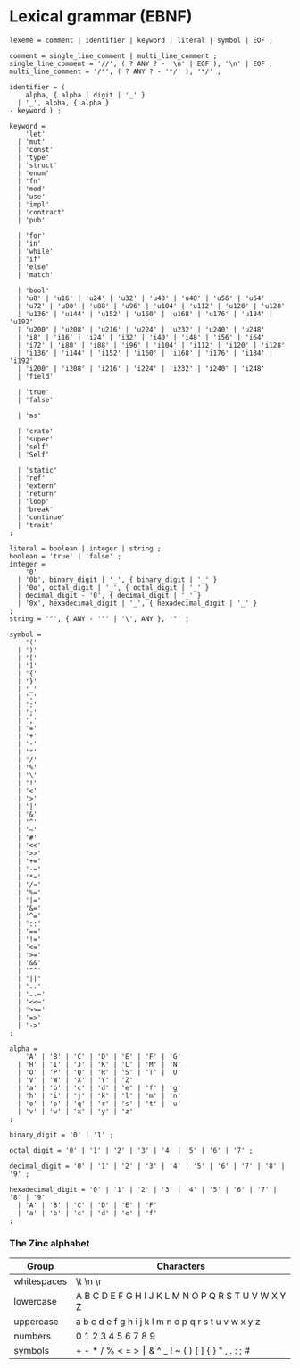 # Lexical grammar (EBNF)

```
lexeme = comment | identifier | keyword | literal | symbol | EOF ;

comment = single_line_comment | multi_line_comment ;
single_line_comment = '//', ( ? ANY ? - '\n' | EOF ), '\n' | EOF ;
multi_line_comment = '/*', ( ? ANY ? - '*/' ), '*/' ;

identifier = (
    alpha, { alpha | digit | '_' }
  | '_', alpha, { alpha }
- keyword ) ;

keyword =
    'let'
  | 'mut'
  | 'const'
  | 'type'
  | 'struct'
  | 'enum'
  | 'fn'
  | 'mod'
  | 'use'
  | 'impl'
  | 'contract'
  | 'pub'

  | 'for'
  | 'in'
  | 'while'
  | 'if'
  | 'else'
  | 'match'

  | 'bool'
  | 'u8' | 'u16' | 'u24' | 'u32' | 'u40' | 'u48' | 'u56' | 'u64'
  | 'u72' | 'u80' | 'u88' | 'u96' | 'u104' | 'u112' | 'u120' | 'u128'
  | 'u136' | 'u144' | 'u152' | 'u160' | 'u168' | 'u176' | 'u184' | 'u192'
  | 'u200' | 'u208' | 'u216' | 'u224' | 'u232' | 'u240' | 'u248'
  | 'i8' | 'i16' | 'i24' | 'i32' | 'i40' | 'i48' | 'i56' | 'i64'
  | 'i72' | 'i80' | 'i88' | 'i96' | 'i104' | 'i112' | 'i120' | 'i128'
  | 'i136' | 'i144' | 'i152' | 'i160' | 'i168' | 'i176' | 'i184' | 'i192'
  | 'i200' | 'i208' | 'i216' | 'i224' | 'i232' | 'i240' | 'i248'
  | 'field'

  | 'true'
  | 'false'

  | 'as'

  | 'crate'
  | 'super'
  | 'self'
  | 'Self'

  | 'static'
  | 'ref'
  | 'extern'
  | 'return'
  | 'loop'
  | 'break'
  | 'continue'
  | 'trait'
;

literal = boolean | integer | string ;
boolean = 'true' | 'false' ;
integer =
    '0'
  | '0b', binary_digit | '_', { binary_digit | '_' }
  | '0o', octal_digit | '_', { octal_digit | '_' }
  | decimal_digit - '0', { decimal_digit | '_' }
  | '0x', hexadecimal_digit | '_', { hexadecimal_digit | '_' }
;
string = '"', { ANY - '"' | '\', ANY }, '"' ;

symbol =
    '('
  | ')'
  | '['
  | ']'
  | '{'
  | '}'
  | '_'
  | '.'
  | ':'
  | ';'
  | ','
  | '='
  | '+'
  | '-'
  | '*'
  | '/'
  | '%'
  | '\'
  | '!'
  | '<'
  | '>'
  | '|'
  | '&'
  | '^'
  | '~'
  | '#'
  | '<<'
  | '>>'
  | '+='
  | '-='
  | '*='
  | '/='
  | '%='
  | '|='
  | '&='
  | '^='
  | '::'
  | '=='
  | '!='
  | '<='
  | '>='  
  | '&&'
  | '^^'
  | '||'
  | '..'
  | '..='
  | '<<='
  | '>>='
  | '=>'
  | '->'
;

alpha =
    'A' | 'B' | 'C' | 'D' | 'E' | 'F' | 'G'
  | 'H' | 'I' | 'J' | 'K' | 'L' | 'M' | 'N'
  | 'O' | 'P' | 'Q' | 'R' | 'S' | 'T' | 'U'
  | 'V' | 'W' | 'X' | 'Y' | 'Z' 
  | 'a' | 'b' | 'c' | 'd' | 'e' | 'f' | 'g'
  | 'h' | 'i' | 'j' | 'k' | 'l' | 'm' | 'n'
  | 'o' | 'p' | 'q' | 'r' | 's' | 't' | 'u'
  | 'v' | 'w' | 'x' | 'y' | 'z'
;

binary_digit = '0' | '1' ;

octal_digit = '0' | '1' | '2' | '3' | '4' | '5' | '6' | '7' ;

decimal_digit = '0' | '1' | '2' | '3' | '4' | '5' | '6' | '7' | '8' | '9' ;

hexadecimal_digit = '0' | '1' | '2' | '3' | '4' | '5' | '6' | '7' | '8' | '9'
  | 'A' | 'B' | 'C' | 'D' | 'E' | 'F'
  | 'a' | 'b' | 'c' | 'd' | 'e' | 'f'
;

```

### The Zinc alphabet

|    Group     |                     Characters                      |
|--------------|-----------------------------------------------------|
| whitespaces  | \t \n \r <Space>                                    |
| lowercase    | A B C D E F G H I J K L M N O P Q R S T U V W X Y Z |
| uppercase    | a b c d e f g h i j k l m n o p q r s t u v w x y z |
| numbers      | 0 1 2 3 4 5 6 7 8 9                                 |
| symbols      | + - * / % < = > ⎮ & ^ _ ! ~ ( ) [ ] { } " , . : ; # |
